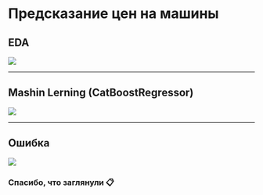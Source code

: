 # Предсказание цен на машины

## EDA
<img src="https://github.com/Vova2808/Kaggle_Cars_Clus_Catboost/assets/96084748/a514ac44-1d1f-44a9-8ce4-e77b65d3f128">
<br>

---
## Mashin Lerning (CatBoostRegressor)
<img src="https://github.com/Vova2808/Kaggle_Cars_Clus_Catboost/assets/96084748/9ee52c06-2278-4831-94cd-ea078bc499fc">
<br>

---
## Ошибка
<img src="https://github.com/Vova2808/Kaggle_Cars_Clus_Catboost/assets/96084748/a1730581-2711-4688-af33-80afd12bd802">


### Спасибо, что заглянули 📋
